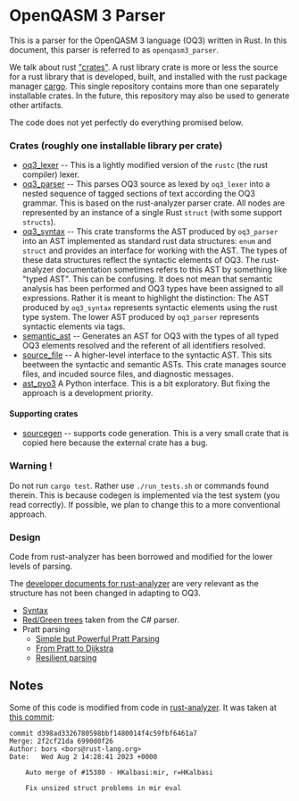 # OpenQASM 3 Parser

This is a parser for the OpenQASM 3 language (OQ3) written in Rust.
In this document, this parser is referred to as `openqasm3_parser`.

We talk about rust ["crates"](https://doc.rust-lang.org/book/ch07-01-packages-and-crates.html).
A rust library crate is more or less the source for a rust library that is developed, built, and installed with the rust package manager [cargo](https://doc.rust-lang.org/cargo/).
This single repository contains more than one separately installable crates. In the future, this repository may also be used to generate other artifacts.

The code does not yet perfectly do everything promised below.

### Crates (roughly one installable library per crate)

* [oq3_lexer](./crates/oq3_lexer) -- This is a lightly modified version of the `rustc` (the rust compiler) lexer.
* [oq3_parser](./crates/oq3_parser) -- This parses OQ3 source as lexed by `oq3_lexer` into a nested sequence of tagged sections of text
according the OQ3 grammar. This is based on the rust-analyzer parser crate. All nodes are represented by an instance
of a single Rust `struct` (with some support `structs`).
* [oq3_syntax](./crates/oq3_syntax) -- This crate transforms the AST produced by `oq3_parser` into an AST implemented
as standard rust data structures: `enum` and `struct` and provides an interface for working with the AST.
The types of these data structures reflect the syntactic elements of OQ3. The rust-analyzer
documentation sometimes refers to this AST by something like "typed AST". This can be confusing. It does not mean that semantic
analysis has been performed and OQ3 types have been assigned to all expressions. Rather it is meant to highlight the distinction:
The AST produced by `oq3_syntax` represents syntactic elements using the rust type system. The lower AST produced by
`oq3_parser` represents syntactic elements via tags.
* [semantic_ast](./crates/semantic_ast) -- Generates an AST for OQ3 with the types of all typed OQ3 elements resolved and
the referent of all identifiers resolved.
* [source_file](./crates/source_file) -- A higher-level interface to the syntactic AST. This sits beetween the syntactic and
semantic ASTs. This crate manages source files, and incuded source files, and diagnostic messages.
* [ast_pyo3](./crates/source_file) A Python interface. This is a bit exploratory. But fixing the approach is a development priority.

#### Supporting crates

* [sourcegen](./crates/sourcegen) -- supports code generation. This is a very small crate that is copied here because the external
crate has a bug.

### Warning !

Do not run `cargo test`. Rather use `./run_tests.sh` or commands found therein. This is because codegen is implemented via
the test system (you read correctly). If possible, we plan to change this to a more conventional approach.

### Design

Code from rust-analyzer has been borrowed and modified for the lower levels of parsing.

The [developer documents for rust-analyzer](https://github.com/rust-lang/rust-analyzer/tree/master/docs/dev) are very relevant as the
structure has not been changed in adapting to OQ3.

* [Syntax](https://github.com/rust-lang/rust-analyzer/blob/master/docs/dev/syntax.md)
* [Red/Green trees](https://ericlippert.com/2012/06/08/red-green-trees/) taken from the C# parser.
* Pratt parsing
    * [Simple but Powerful Pratt Parsing](https://matklad.github.io/2020/04/13/simple-but-powerful-pratt-parsing.html)
    * [From Pratt to Dijkstra](https://matklad.github.io/2020/04/15/from-pratt-to-dijkstra.html)
    * [Resilient parsing](https://matklad.github.io/2023/05/21/resilient-ll-parsing-tutorial.html)


## Notes

Some of this code is modified from code in [rust-analyzer](https://github.com/rust-lang/rust-analyzer).
It was taken at [this commit](https://github.com/rust-lang/rust-analyzer/pull/15380):

    commit d398ad3326780598bbf1480014f4c59fbf6461a7
    Merge: 2f2cf21da 6990d0f26
    Author: bors <bors@rust-lang.org>
    Date:   Wed Aug 2 14:28:41 2023 +0000

        Auto merge of #15380 - HKalbasi:mir, r=HKalbasi

        Fix unsized struct problems in mir eval


<!--  LocalWords:  OpenQASM openqasm3 workspace IDEs repo qiskit qasm3 lexing
<!--  LocalWords:  ANTLR untyped AST Qiskit QuantumCircuit oq3 rustc lex enum
<!--  LocalWords:  lossless TokenKind fn lexer's filename codegen ungram bors
<!--  LocalWords:  d398ad3326780598bbf1480014f4c59fbf6461a7 2f2cf21da 6990d0f26
<!--  LocalWords:  HKalbasi mir unsized struct eval lexemes
 -->
